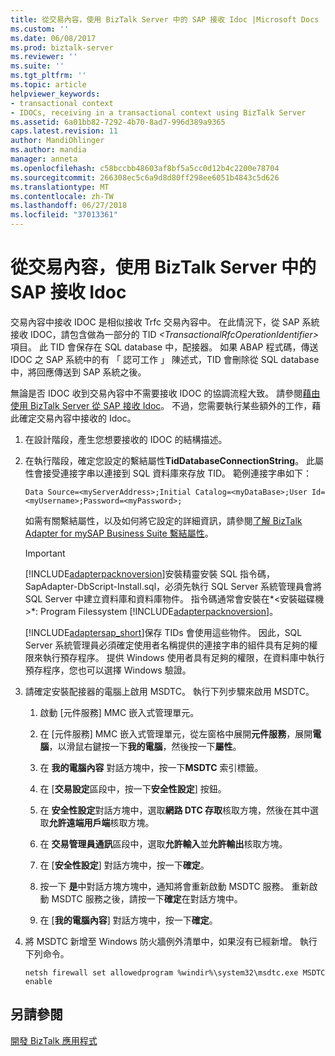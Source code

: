 ```yaml
---
title: 從交易內容，使用 BizTalk Server 中的 SAP 接收 Idoc |Microsoft Docs
ms.custom: ''
ms.date: 06/08/2017
ms.prod: biztalk-server
ms.reviewer: ''
ms.suite: ''
ms.tgt_pltfrm: ''
ms.topic: article
helpviewer_keywords:
- transactional context
- IDOCs, receiving in a transactional context using BizTalk Server
ms.assetid: 6a01bb82-7292-4b70-8ad7-996d389a9365
caps.latest.revision: 11
author: MandiOhlinger
ms.author: mandia
manager: anneta
ms.openlocfilehash: c58bccbb48603af8bf5a5cc0d12b4c2200e78704
ms.sourcegitcommit: 266308ec5c6a9d8d80ff298ee6051b4843c5d626
ms.translationtype: MT
ms.contentlocale: zh-TW
ms.lasthandoff: 06/27/2018
ms.locfileid: "37013361"
---
```

# <a name="receive-idocs-from-sap-in-a-transactional-context-using-biztalk-server"></a>從交易內容，使用 BizTalk Server 中的 SAP 接收 Idoc
交易內容中接收 IDOC 是相似接收 Trfc 交易內容中。 在此情況下，從 SAP 系統接收 IDOC，請包含做為一部分的 TID *\<TransactionalRfcOperationIdentifier\>* 項目。 此 TID 會保存在 SQL database 中，配接器。 如果 ABAP 程式碼，傳送 IDOC 之 SAP 系統中的有 「 認可工作 」 陳述式，TID 會刪除從 SQL database 中，將回應傳送到 SAP 系統之後。  
  
 無論是否 IDOC 收到交易內容中不需要接收 IDOC 的協調流程大致。 請參閱[藉由使用 BizTalk Server 從 SAP 接收 Idoc](../../adapters-and-accelerators/adapter-sap/receive-idocs-from-sap-using-biztalk-server.md)。 不過，您需要執行某些額外的工作，藉此確定交易內容中接收的 Idoc。  
  
1. 在設計階段，產生您想要接收的 IDOC 的結構描述。  
  
2. 在執行階段，確定您設定的繫結屬性**TidDatabaseConnectionString**。 此屬性會接受連接字串以連接到 SQL 資料庫來存放 TID。 範例連接字串如下：  
  
   ```  
   Data Source=<myServerAddress>;Initial Catalog=<myDataBase>;User Id=<myUsername>;Password=<myPassword>;  
   ```  
  
    如需有關繫結屬性，以及如何將它設定的詳細資訊，請參閱[了解 BizTalk Adapter for mySAP Business Suite 繫結屬性](../../adapters-and-accelerators/adapter-sap/read-about-biztalk-adapter-for-mysap-business-suite-binding-properties.md)。  
  
   > [!IMPORTANT]
   >  [!INCLUDE[adapterpacknoversion](../../includes/adapterpacknoversion-md.md)]安裝精靈安裝 SQL 指令碼，SapAdapter-DbScript-Install.sql，必須先執行 SQL Server 系統管理員會將 SQL Server 中建立資料庫和資料庫物件。 指令碼通常會安裝在*\<安裝磁碟機\>*: Program Filessystem [!INCLUDE[adapterpacknoversion](../../includes/adapterpacknoversion-md.md)]。  
   > 
   >  [!INCLUDE[adaptersap_short](../../includes/adaptersap-short-md.md)]保存 TIDs 會使用這些物件。 因此，SQL Server 系統管理員必須確定使用者名稱提供的連接字串的組件具有足夠的權限來執行預存程序。 提供 Windows 使用者具有足夠的權限，在資料庫中執行預存程序，您也可以選擇 Windows 驗證。  
  
3. 請確定安裝配接器的電腦上啟用 MSDTC。 執行下列步驟來啟用 MSDTC。  
  
   1.  啟動 [元件服務] MMC 嵌入式管理單元。  
  
   2.  在 [元件服務] MMC 嵌入式管理單元，從左窗格中展開**元件服務**，展開**電腦**，以滑鼠右鍵按一下**我的電腦**，然後按一下**屬性**。  
  
   3.  在 **我的電腦內容** 對話方塊中，按一下**MSDTC**  索引標籤。  
  
   4.  在 [**交易設定**區段中，按一下**安全性設定**] 按鈕。  
  
   5.  在 **安全性設定**對話方塊中，選取**網路 DTC 存取**核取方塊，然後在其中選取**允許遠端用戶端**核取方塊。  
  
   6.  在 **交易管理員通訊**區段中，選取**允許輸入**並**允許輸出**核取方塊。  
  
   7.  在 [**安全性設定**] 對話方塊中，按一下**確定**。  
  
   8.  按一下 **是**中對話方塊方塊中，通知將會重新啟動 MSDTC 服務。 重新啟動 MSDTC 服務之後，請按一下**確定**在對話方塊中。  
  
   9. 在 [**我的電腦內容**] 對話方塊中，按一下**確定**。  
  
4. 將 MSDTC 新增至 Windows 防火牆例外清單中，如果沒有已經新增。 執行下列命令。  
  
   ```  
   netsh firewall set allowedprogram %windir%\system32\msdtc.exe MSDTC enable  
   ```  
  
## <a name="see-also"></a>另請參閱  
[開發 BizTalk 應用程式](../../adapters-and-accelerators/adapter-sap/develop-biztalk-applications-using-the-sap-adapter.md)